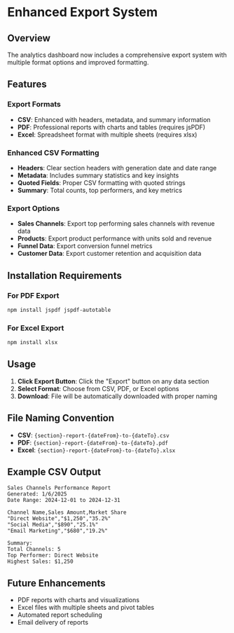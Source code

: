 # Enhanced Export System

## Overview
The analytics dashboard now includes a comprehensive export system with multiple format options and improved formatting.

## Features

### Export Formats
- **CSV**: Enhanced with headers, metadata, and summary information
- **PDF**: Professional reports with charts and tables (requires jsPDF)
- **Excel**: Spreadsheet format with multiple sheets (requires xlsx)

### Enhanced CSV Formatting
- **Headers**: Clear section headers with generation date and date range
- **Metadata**: Includes summary statistics and key insights
- **Quoted Fields**: Proper CSV formatting with quoted strings
- **Summary**: Total counts, top performers, and key metrics

### Export Options
- **Sales Channels**: Export top performing sales channels with revenue data
- **Products**: Export product performance with units sold and revenue
- **Funnel Data**: Export conversion funnel metrics
- **Customer Data**: Export customer retention and acquisition data

## Installation Requirements

### For PDF Export
```bash
npm install jspdf jspdf-autotable
```

### For Excel Export
```bash
npm install xlsx
```

## Usage

1. **Click Export Button**: Click the "Export" button on any data section
2. **Select Format**: Choose from CSV, PDF, or Excel options
3. **Download**: File will be automatically downloaded with proper naming

## File Naming Convention
- **CSV**: `{section}-report-{dateFrom}-to-{dateTo}.csv`
- **PDF**: `{section}-report-{dateFrom}-to-{dateTo}.pdf`
- **Excel**: `{section}-report-{dateFrom}-to-{dateTo}.xlsx`

## Example CSV Output
```
Sales Channels Performance Report
Generated: 1/6/2025
Date Range: 2024-12-01 to 2024-12-31

Channel Name,Sales Amount,Market Share
"Direct Website","$1,250","35.2%"
"Social Media","$890","25.1%"
"Email Marketing","$680","19.2%"

Summary:
Total Channels: 5
Top Performer: Direct Website
Highest Sales: $1,250
```

## Future Enhancements
- PDF reports with charts and visualizations
- Excel files with multiple sheets and pivot tables
- Automated report scheduling
- Email delivery of reports































